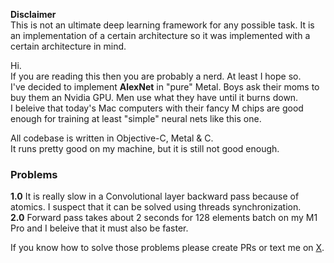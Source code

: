 **Disclaimer**\
This is not an ultimate deep learning framework for any possible task. It is an implementation of a certain architecture so it was implemented with a certain architecture in mind.

Hi.\
If you are reading this then you are probably a nerd. At least I hope so.\
I've decided to implement **AlexNet** in "pure" Metal. Boys ask their moms to buy them an Nvidia GPU. Men use what they have until it burns down.\
I beleive that today's Mac computers with their fancy M chips are good enough for training at least "simple" neural nets like this one.

All codebase is written in Objective-C, Metal & C.\
It runs pretty good on my machine, but it is still not good enough.

### Problems

**1.0** It is really slow in a Convolutional layer backward pass because of atomics. I suspect that it can be solved using threads synchronization.\
**2.0** Forward pass takes about 2 seconds for 128 elements batch on my M1 Pro and I beleive that it must also be faster.

If you know how to solve those problems please create PRs or text me on [X](https://x.com/ohuyba).


